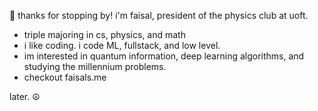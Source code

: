 👋 thanks for stopping by! i'm faisal, president of the physics club at uoft.
- triple majoring in cs, physics, and math
- i like coding. i code ML, fullstack, and low level.
- im interested in quantum information, deep learning algorithms, and studying the millennium problems.
- checkout faisals.me

later. ☮️
<!---
mrdandelion6/mrdandelion6 is a ✨ special ✨ repository because its `README.md` (this file) appears on your GitHub profile.
You can click the Preview link to take a look at your changes.
--->
